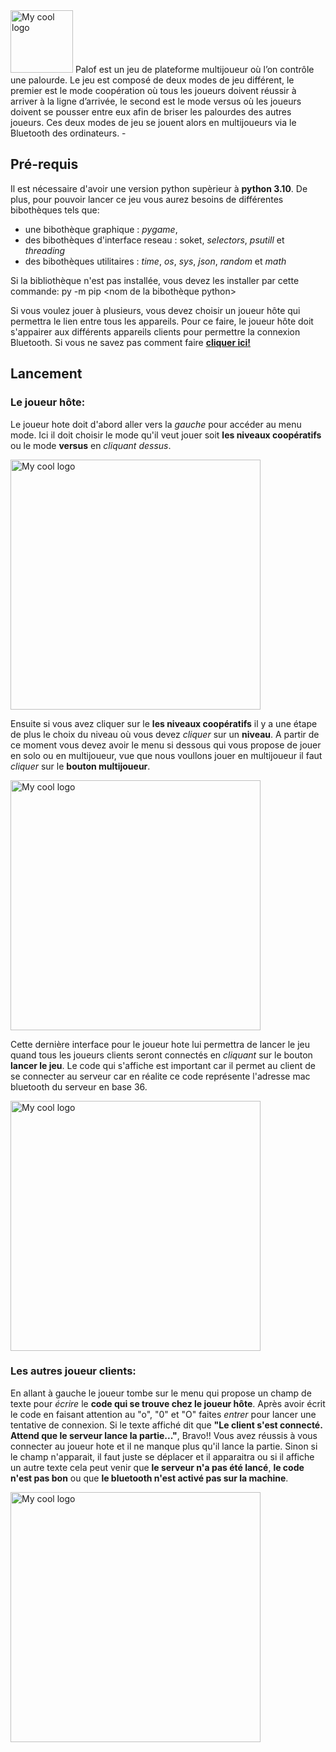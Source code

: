<img src="https://user-images.githubusercontent.com/86235354/235141848-fd58dc04-27b8-4409-95d7-c04cdf88341c.png" alt="My cool logo" width="100"/>
Palof est un jeu de plateforme multijoueur où l’on contrôle une palourde. Le jeu est composé de deux modes de jeu différent, le premier est le mode coopération où tous les joueurs doivent réussir à arriver à la ligne d’arrivée, le second est le mode versus où les joueurs doivent se pousser entre eux afin de briser les palourdes des autres joueurs. Ces deux modes de jeu se jouent alors en multijoueurs via le Bluetooth des ordinateurs.
-

## Pré-requis
Il est nécessaire d'avoir une version python supèrieur à **python 3.10**. De plus, pour pouvoir lancer ce jeu vous aurez besoins de différentes bibothèques tels que:
- une bibothèque graphique : *pygame*, 
- des bibothèques d'interface reseau : soket, *selectors*, *psutill* et *threading*
- des bibothèques utilitaires : *time*, *os*, *sys*, *json*, *random* et *math*

Si la bibliothèque n'est pas installée, vous devez les installer par cette commande:
py -m pip <nom de la bibothèque python>

Si vous voulez jouer à plusieurs, vous devez choisir un joueur hôte qui permettra le lien entre tous les appareils. Pour ce faire, le joueur hôte doit s'appairer aux différents appareils clients pour permettre la connexion Bluetooth. Si vous ne savez pas comment faire **[cliquer ici!](https://support.microsoft.com/fr-fr/windows/coupler-un-p%C3%A9riph%C3%A9rique-bluetooth-dans-windows-2be7b51f-6ae9-b757-a3b9-95ee40c3e242)**

## Lancement

### Le joueur hôte:
Le joueur hote doit d'abord aller vers la *gauche* pour accéder au menu mode. Ici il doit choisir le mode qu'il veut jouer soit **les niveaux coopératifs** ou le mode **versus** en *cliquant dessus*.

<img src="https://user-images.githubusercontent.com/86235354/235151493-e0b61485-ea4a-4d1e-9ab8-26c16741b686.png" alt="My cool logo" width="400"/>

Ensuite si vous avez cliquer sur le **les niveaux coopératifs** il y a une étape de plus le choix du niveau où vous devez *cliquer* sur un **niveau**. A partir de ce moment vous devez avoir le menu si dessous qui vous propose de jouer en solo ou en multijoueur, vue que nous voullons jouer en multijoueur il faut *cliquer* sur le **bouton multijoueur**.

<img src="https://user-images.githubusercontent.com/86235354/235151566-5ea5451a-7ddf-4f5b-80d2-5e269c6df150.png" alt="My cool logo" width="400"/>

Cette dernière interface pour le joueur hote lui permettra de lancer le jeu quand tous les joueurs clients seront connectés en *cliquant* sur le bouton **lancer le jeu**. Le code qui s'affiche est important car il permet au client de se connecter au serveur car en réalite ce code représente l'adresse mac bluetooth du serveur en base 36.

<img src="https://user-images.githubusercontent.com/86235354/235151674-fc62c70c-dfed-42e2-a60f-6a6bb5d24f4a.png" alt="My cool logo" width="400"/>

### Les autres joueur clients:
En allant à gauche le joueur tombe sur le menu qui propose un champ de texte pour *écrire* le **code qui se trouve chez le joueur hôte**. Après avoir écrit le code en faisant attention au "o", "0" et "O" faites *entrer* pour lancer une tentative de connexion. Si le texte affiché dit que **"Le client s'est connecté. Attend que le serveur lance la partie..."**,  Bravo!! Vous avez réussis à vous connecter au joueur hote et il ne manque plus qu'il lance la partie. Sinon si le champ n'apparait, il faut juste se déplacer et il apparaitra ou si il affiche un autre texte cela peut venir que **le serveur n'a pas été lancé**, **le code n'est pas bon** ou que **le bluetooth n'est activé pas sur la machine**.

<img src="https://user-images.githubusercontent.com/86235354/235150065-ce04bc3a-bb9a-4ba3-98c3-73d018c3242d.png" alt="My cool logo" width="400"/>
